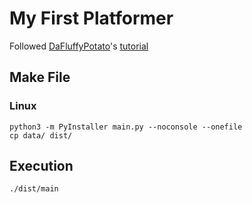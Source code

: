 # My First Platformer

Followed [DaFluffyPotato](https://www.youtube.com/@DaFluffyPotato)'s [tutorial](https://www.youtube.com/watch?v=2gABYM5M0ww)

## Make File

### Linux

```shell
python3 -m PyInstaller main.py --noconsole --onefile
cp data/ dist/
```

## Execution

```shell
./dist/main
```
